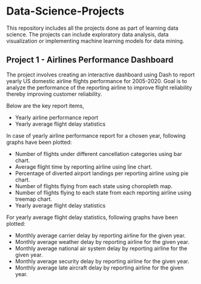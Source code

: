 # Data-Science-Projects
This repository includes all the projects done as part of learning data science. 
The projects can include exploratory data analysis, data visualization or implementing machine learning models for data mining. 

<h2> Project 1 - Airlines Performance Dashboard </h2>

The project involves creating an interactive dashboard using Dash to report yearly US domestic airline flights performance for 2005-2020. Goal is to analyze the performance of the reporting airline to improve flight reliability thereby improving customer reliability.

Below are the key report items,

- Yearly airline performance report 
- Yearly average flight delay statistics


In case of yearly airline performance report for a chosen year, following graphs have been plotted:

- Number of flights under different cancellation categories using bar chart.
- Average flight time by reporting airline using line chart.
- Percentage of diverted airport landings per reporting airline using pie chart.
- Number of flights flying from each state using choropleth map.
- Number of flights flying to each state from each reporting airline using treemap chart.
- Yearly average flight delay statistics

For yearly average flight delay statistics, following graphs have been plotted:

- Monthly average carrier delay by reporting airline for the given year.
- Monthly average weather delay by reporting airline for the given year.
- Monthly average national air system delay by reporting airline for the given year.
- Monthly average security delay by reporting airline for the given year.
- Monthly average late aircraft delay by reporting airline for the given year.


